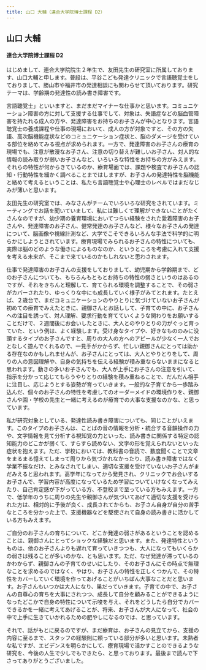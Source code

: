 ```yaml
---
title: 山口 大輔（連合大学院博士課程 D2）
---
```

## 山口 大輔

#### 連合大学院博士課程 D2


はじめまして、連合大学院院生２年生で、友田先生の研究室に所属しております、山口大輔と申します。普段は、平谷こども発達クリニックで言語聴覚士をしておりまして、勝山市や福井市の発達相談にも関わらせて頂いております。研究テーマは、学齢期の発達性の読み書き障害です。

言語聴覚士」といいますと、まだまだマイナーな仕事かと思います。コミュニケーション障害の方に対して支援する仕事でして、対象は、失語症などの脳血管障害を持たれる成人の方や、発達障害をお持ちのお子さんが中心となります。言語聴覚士の養成課程や仕事の現場において、成人の方が対象ですと、その方の失語、高次脳機能症状などのコミュニケーション症状と、脳のダメージを受けている部位を絡めてみる視点が求められます。一方で、発達障害のお子さんの療育の現場でも、注意が散漫なお子さん、注意の切り替えが難しいお子さん、対人的な情報の読み取りが弱いお子さんなど、いろいろな特性をお持ちの方がみえます。それらの特性が何からきているのか、療育場面では、課題や検査でお子さんの認知・行動特性を細かく調べることまではしますが、お子さんの発達特性を脳機能と絡めて考えるということは、私たち言語聴覚士や心理士のレベルではまだなじみが薄いと思います。

友田先生の研究室では、みなさんがチームでいろいろな研究をされています。ミーティングでお話を聞いていまして、私には難しくて理解ができないことがたくさんなのですが、幼少期の養育環境においてつらい経験をされた愛着障害のお子さんや、発達障害のお子さん、健常発達のお子さんなど、様々なお子さんの発達について、脳画像や視線計測など、大学でこそできるいろんな手法で科学的に明らかにしようとされています。療育現場でみられるお子さんの特性についても、実際は脳のどのような働きによるものなのか、というところを考慮に入れて支援を考える未来が、そこまで来ているのかもしれないと思わされます。

仕事で発達障害のお子さんの支援をしておりまして、幼児期から学齢期まで、どのお子さんについても、もちろんもともとお持ちの特性の弱さというのはあるのですが、それをきちんと理解して、育てられる環境を調整することで、その弱さがカバーされたり、ゆっくりな中にも成長していく様子がみてとれます。たとえば、２歳台で、まだコミュニケーションのやりとりに気づけていないお子さんが初めての療育でみえたときに、親御さんとお話しして、子育ての中に、お子さんへの注目を誘って、対人理解、要求行動を育てていくような関わりをお願いすることだけで、２週間後にお会いしたときに、大人とのやりとりの力がぐっと育っていた、という例は、よく経験します。受け身なタイプや、好きなもののみに没頭するタイプのお子さんですと、周りの大人の方へのアピールが少なく一人でおとなしく遊んでくれるので、一見手がかからず、忙しい親御さんにとっては助かる存在なのかもしれませんが、お子さんにとっては、大人とやりとりをして、周りの人の意図理解や、自身の気持ちを伝える経験が積み重ならないままになると思われます。動きの多いお子さんでも、大人が上手にお子さんの注意を引いて、指示を分かって応じてもらうやりとりの経験を積み重ねることで、だんだん相手に注目し、応じようとする姿勢が育っていきます。一般的な子育てから一歩踏み込んだ、個々のお子さんの特性を考慮してのオーダーメイドの環境作りを、親御さんや園・学校の先生と一緒に考えるのが療育での大事な支援なのかな、と思っています。

私が研究対象としている、発達性読み書き障害についても、同じことがいえます。このタイプのお子さんは、ことばの音の情報を分析・統合する音韻操作の力や、文字情報を見て分析する視知覚の力といった、読み書きに関係する特定の認知能力のどこかが弱くて、すらすら読めない、文字の形を覚えられないといった症状を抱えます。ただ、学校においては、教科書の音読で、数度聞くことで文章をまるまる憶えてしまって周りから気づかれなかったり、読み書き障害ではなく学業不振なだけ、とみなされてしまい、適切な支援を受けていないお子さんがまだみえると思われます。高学年になってから発見され、クリニックでお会いするお子さんで、学習内容が高度になっているため学習についていけなくなってみえたり、自己肯定感が下がっている方、不登校まで至っている方もみえます。一方で、低学年のうちに周りの先生や親御さんが気づいてあげて適切な支援を受けられた方は、相対的に予後が良く、成長されてからも、お子さん自身が自分の苦手なところを分かった上で、支援機器などを駆使されて自身の読み書きに活かしている方もみえます。

ご自分のお子さんの育ちについて、どこか発達の弱さがあるということを認めることは、親御さんにとってショックな経験だと思います。また、発達特性というものは、他のお子さんよりも遅れて育っていきつつも、大人になってもいくらかの弱さは残ることが多いのかな、とも思います。ただ、なぜ発達が滞っているのかわからず、親御さんの子育てのせいにしたり、そのお子さんにその時点で無理なことを求めるのではなく、やはり、お子さんの特性を正しくつかんで、その特性をカバーしていく環境を作ってあげることがいちばん大事なことだと思います。お子さんもいつかは大人になり、巣だっていきます。子育ての中で、お子さんの自尊心の育ちを大事にされつつ、成長して自分を顧みることができるようになったどこかで自身の特性について示唆を与え、それをどうしたら自分でカバーできるかを一緒に考えてあげることが、将来、お子さんが大人になって、社会の中で上手に生きていかれるための肥やしになるのでは、と思っています。

それで、話がもとに戻るのですが、まだ療育は、お子さんの見立てから、支援の内容に至るまで、スタッフの経験則に頼っている部分が多いと思います。未熟者な私ですが、エビデンスを明らかにして、療育現場で活かすことのできるような研究を、今後の人生で少しでもできたら、と思っております。最後まで読んで下さってありがとうございました。
